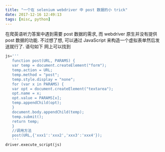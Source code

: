 ```yaml
---
title: "一个在 selenium webdriver 中 post 数据的小 trick"
date: 2017-12-16 12:49:13
tags: [misc, python]
---
```


在爬英语听力答案中遇到需要 post 数据的需求, 而 webdriver 原生并没有提供 post 数据的功能. 不过想了想, 可以通过 JavaScript 来构造一个虚拟表单然后发送就行了.  语句如下 网上可以找到

<!-- more -->

```python
js='''
   function post(URL, PARAMS) {        
   var temp = document.createElement("form");        
   temp.action = URL;        
   temp.method = "post";        
   temp.style.display = "none";        
   for (var x in PARAMS) {        
   var opt = document.createElement("textarea");        
   opt.name = x;        
   opt.value = PARAMS[x];           
   temp.appendChild(opt);        
   }        
   document.body.appendChild(temp);        
   temp.submit();        
   return temp;        
   }            
   //调用方法      
   post(URL,{'xxx1':'xxx2','xxx3':'xxx4'});
   '''
driver.execute_script(js)
```